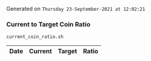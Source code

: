 Generated on `Thursday 23-September-2021 at 12:02:21`

### Current to Target Coin Ratio
`current_coin_ratio.sh`

Date|Current|Target|Ratio
---|---|---|---
